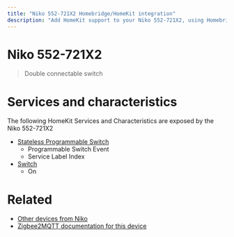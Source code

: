 ```yaml
---
title: "Niko 552-721X2 Homebridge/HomeKit integration"
description: "Add HomeKit support to your Niko 552-721X2, using Homebridge, Zigbee2MQTT and homebridge-z2m."
---
```

<!---
This file has been GENERATED using src/docgen/docgen.ts
DO NOT EDIT THIS FILE MANUALLY!
-->
# Niko 552-721X2
> Double connectable switch


# Services and characteristics
The following HomeKit Services and Characteristics are exposed by
the Niko 552-721X2

* [Stateless Programmable Switch](../../action.md)
  * Programmable Switch Event
  * Service Label Index
* [Switch](../../switch.md)
  * On


# Related
* [Other devices from Niko](../index.md#niko)
* [Zigbee2MQTT documentation for this device](https://www.zigbee2mqtt.io/devices/552-721X2.html)